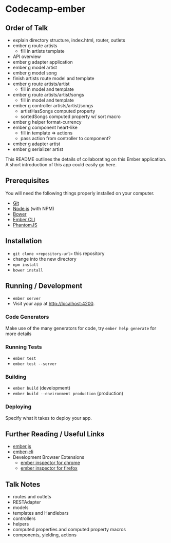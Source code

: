 # Codecamp-ember

## Order of Talk

* explain directory structure, index.html, router, outlets
* ember g route artists
  * fill in artists template
* API overview
* ember g adapter application
* ember g model artist
* ember g model song
* finish artists route model and template
* ember g route artists/artist
  * fill in model and template
* ember g route artists/artist/songs
  * fill in model and template
* ember g controller artists/artist/songs
  * artistHasSongs computed property
  * sortedSongs computed property w/ sort macro
* ember g helper format-currency
* ember g component heart-like
  * fill in template => actions
  * pass action from controller to component?
* ember g adapter artist
* ember g serializer artist



This README outlines the details of collaborating on this Ember application.
A short introduction of this app could easily go here.

## Prerequisites

You will need the following things properly installed on your computer.

* [Git](http://git-scm.com/)
* [Node.js](http://nodejs.org/) (with NPM)
* [Bower](http://bower.io/)
* [Ember CLI](http://www.ember-cli.com/)
* [PhantomJS](http://phantomjs.org/)

## Installation

* `git clone <repository-url>` this repository
* change into the new directory
* `npm install`
* `bower install`

## Running / Development

* `ember server`
* Visit your app at [http://localhost:4200](http://localhost:4200).

### Code Generators

Make use of the many generators for code, try `ember help generate` for more details

### Running Tests

* `ember test`
* `ember test --server`

### Building

* `ember build` (development)
* `ember build --environment production` (production)

### Deploying

Specify what it takes to deploy your app.

## Further Reading / Useful Links

* [ember.js](http://emberjs.com/)
* [ember-cli](http://www.ember-cli.com/)
* Development Browser Extensions
  * [ember inspector for chrome](https://chrome.google.com/webstore/detail/ember-inspector/bmdblncegkenkacieihfhpjfppoconhi)
  * [ember inspector for firefox](https://addons.mozilla.org/en-US/firefox/addon/ember-inspector/)

## Talk Notes

* routes and outlets
* RESTAdapter
* models
* templates and Handlebars
* controllers
* helpers
* computed properties and computed property macros
* components, yielding, actions

